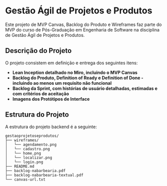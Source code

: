 
# Gestão Ágil de Projetos e Produtos

Este projeto de MVP Canvas, Backlog do Produto e Wireframes faz parte do MVP do curso de Pós-Graduação em Engenharia de Software na disciplina de Gestão Ágil de Projetos e Produtos.

## Descrição do Projeto

O projeto consistem em definição e entrega dos seguintes itens:

- **⁠Lean Inception detalhado no Miro, incluindo o MVP Canvas**
- **⁠Backlog do Produto, Definition of Ready e Definition of Done - incluindo ao menos um requisito não funcional**
- **⁠Backlog da Sprint, com histórias de usuário detalhadas, estimadas e com critérios de aceitação**
- **Imagens dos Protótipos de Interface**

## Estrutura do Projeto

A estrutura do projeto backend é a seguinte:

```
gestaoprojetoseprodutos/
├── wireframes/
│   └── agendamento.png
│   └── cadastro.png
│   └── home.png
│   └── localizar.png
│   └── login.png
├── README.md
├── backlog-nabarbearia.pdf
├── backlog-nabarbearia-textual.pdf
└── canvas-url.txt
